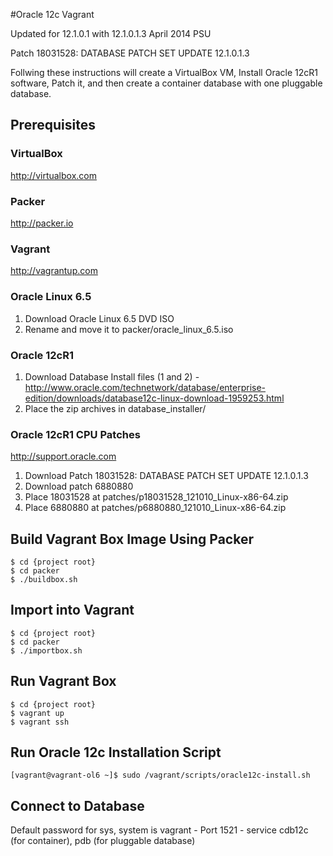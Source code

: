 #Oracle 12c Vagrant 

Updated for 12.1.0.1 with 12.1.0.1.3 April 2014 PSU

Patch 18031528: DATABASE PATCH SET UPDATE 12.1.0.1.3

Follwing these instructions will create a VirtualBox VM, Install Oracle 12cR1 software, Patch it, and then create a container database with one pluggable database.

## Prerequisites

### VirtualBox

http://virtualbox.com

### Packer

http://packer.io

### Vagrant

http://vagrantup.com

### Oracle Linux 6.5

1. Download Oracle Linux 6.5 DVD ISO
2. Rename and move it to packer/oracle_linux_6.5.iso 

### Oracle 12cR1

1. Download Database Install files (1 and 2) - http://www.oracle.com/technetwork/database/enterprise-edition/downloads/database12c-linux-download-1959253.html
2. Place the zip archives in database_installer/

### Oracle 12cR1 CPU Patches

http://support.oracle.com

1. Download Patch 18031528: DATABASE PATCH SET UPDATE 12.1.0.1.3
2. Download patch 6880880
3. Place 18031528 at patches/p18031528_121010_Linux-x86-64.zip
4. Place 6880880 at patches/p6880880_121010_Linux-x86-64.zip

## Build Vagrant Box Image Using Packer

    $ cd {project root}
    $ cd packer
    $ ./buildbox.sh

## Import into Vagrant

    $ cd {project root}
    $ cd packer
    $ ./importbox.sh

## Run Vagrant Box

    $ cd {project root}
    $ vagrant up
    $ vagrant ssh

## Run Oracle 12c Installation Script

    [vagrant@vagrant-ol6 ~]$ sudo /vagrant/scripts/oracle12c-install.sh
  
## Connect to Database

  Default password for sys, system is vagrant - Port 1521 - service cdb12c (for container), pdb (for pluggable database)
